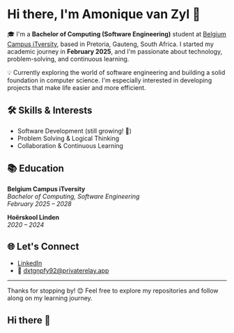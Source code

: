 # Hi there, I'm Amonique van Zyl 👋

🎓 I'm a **Bachelor of Computing (Software Engineering)** student at [Belgium Campus iTversity](https://www.belgiumcampus.ac.za/), based in Pretoria, Gauteng, South Africa. I started my academic journey in **February 2025**, and I'm passionate about technology, problem-solving, and continuous learning.

💡 Currently exploring the world of software engineering and building a solid foundation in computer science. I'm especially interested in developing projects that make life easier and more efficient.

## 🛠️ Skills & Interests
- Software Development (still growing! 🌱)
- Problem Solving & Logical Thinking
- Collaboration & Continuous Learning

## 📚 Education
**Belgium Campus iTversity**  
*Bachelor of Computing, Software Engineering*  
_February 2025 – 2028_  

**Hoërskool Linden**  
_2020 – 2024_

## 🌐 Let's Connect
- [LinkedIn](https://www.linkedin.com/in/amonique-van-zyl-938954333)
- 📧 dxtgnpfy92@privaterelay.app

---

Thanks for stopping by! 😊 Feel free to explore my repositories and follow along on my learning journey.
## Hi there 👋

<!--
**amivz/amivz** is a ✨ _special_ ✨ repository because its `README.md` (this file) appears on your GitHub profile.

Here are some ideas to get you started:

- 🔭 I’m currently working on ...
- 🌱 I’m currently learning ...
- 👯 I’m looking to collaborate on ...
- 🤔 I’m looking for help with ...
- 💬 Ask me about ...
- 📫 How to reach me: ...
- 😄 Pronouns: ...
- ⚡ Fun fact: ...
-->

